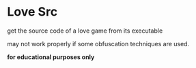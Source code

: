 # Love Src
get the source code of a love game from its executable

may not work properly if some obfuscation techniques are used.

**for educational purposes only**
